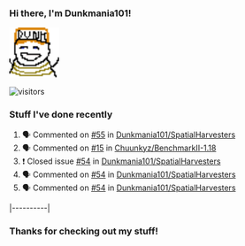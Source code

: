 ### Hi there, I'm Dunkmania101\!
![profile-pic](images/dunkie.png)

![visitors](https://visitor-badge-reloaded.herokuapp.com/badge?page_id=Dunkmania101.Dunkmania101&color=00cf00)

### Stuff I've done recently
<!--START_SECTION:activity-->
1. 🗣 Commented on [#55](https://github.com/Dunkmania101/SpatialHarvesters/issues/55) in [Dunkmania101/SpatialHarvesters](https://github.com/Dunkmania101/SpatialHarvesters)
2. 🗣 Commented on [#15](https://github.com/Chuunkyz/BenchmarkII-1.18/issues/15) in [Chuunkyz/BenchmarkII-1.18](https://github.com/Chuunkyz/BenchmarkII-1.18)
3. ❗️ Closed issue [#54](https://github.com/Dunkmania101/SpatialHarvesters/issues/54) in [Dunkmania101/SpatialHarvesters](https://github.com/Dunkmania101/SpatialHarvesters)
4. 🗣 Commented on [#54](https://github.com/Dunkmania101/SpatialHarvesters/issues/54) in [Dunkmania101/SpatialHarvesters](https://github.com/Dunkmania101/SpatialHarvesters)
5. 🗣 Commented on [#54](https://github.com/Dunkmania101/SpatialHarvesters/issues/54) in [Dunkmania101/SpatialHarvesters](https://github.com/Dunkmania101/SpatialHarvesters)
<!--END_SECTION:activity-->
|----------|
### Thanks for checking out my stuff\!
